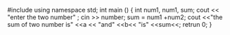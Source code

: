 #include <iostream>
using namespace std;
int main () {
int num1, num1, sum;
cout << "enter the two number" ;
cin >> number;
sum = num1 +num2;
cout <<"the sum of two number is" <<a << "and" <<b<< "is" <<sum<<;
retrun 0;
}
